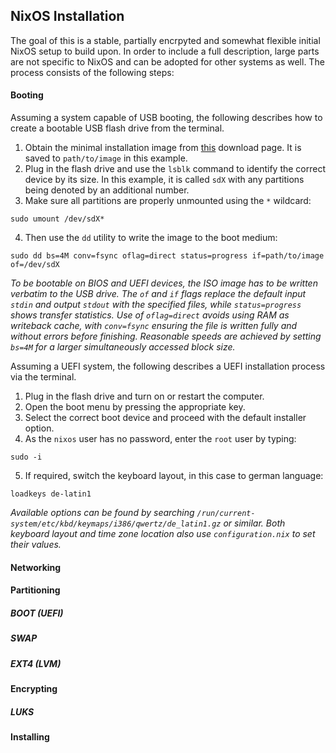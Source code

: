 ## NixOS Installation

The goal of this is a stable, partially encrpyted and somewhat flexible initial NixOS setup to build upon. In order to include a full description, large parts are not specific to NixOS and can be adopted for other systems as well. The process consists of the following steps:

#### Booting

Assuming a system capable of USB booting, the following describes how to create a bootable USB flash drive from the terminal.

1. Obtain the minimal installation image from [this](https://nixos.org/download/) download page. It is saved to `path/to/image` in this example.
2. Plug in the flash drive and use the `lsblk` command to identify the correct device by its size. In this example, it is called `sdX` with any partitions being denoted by an additional number.
3. Make sure all partitions are properly unmounted using the `*` wildcard:
```
sudo umount /dev/sdX*
```
4. Then use the `dd` utility to write the image to the boot medium:
```
sudo dd bs=4M conv=fsync oflag=direct status=progress if=path/to/image of=/dev/sdX
```

*To be bootable on BIOS and UEFI devices, the ISO image has to be written verbatim to the USB drive. The `of` and `if` flags replace the default input `stdin` and output `stdout` with the specified files, while `status=progress` shows transfer statistics. Use of `oflag=direct` avoids using RAM as writeback cache, with `conv=fsync` ensuring the file is written fully and without errors before finishing. Reasonable speeds are achieved by setting `bs=4M` for a larger simultaneously accessed block size.*

Assuming a UEFI system, the following describes a UEFI installation process via the terminal.

1. Plug in the flash drive and turn on or restart the computer.
2. Open the boot menu by pressing the appropriate key.
3. Select the correct boot device and proceed with the default installer option.
5. As the `nixos` user has no password, enter the `root` user by typing:
```
sudo -i
```
5. If required, switch the keyboard layout, in this case to german language:
```
loadkeys de-latin1
```
*Available options can be found by searching `/run/current-system/etc/kbd/keymaps/i386/qwertz/de_latin1.gz` or similar. Both keyboard layout and time zone location also use `configuration.nix` to set their values.*

#### Networking

#### Partitioning

##### BOOT (UEFI)
##### SWAP
##### EXT4 (LVM)

#### Encrypting

##### LUKS

#### Installing
